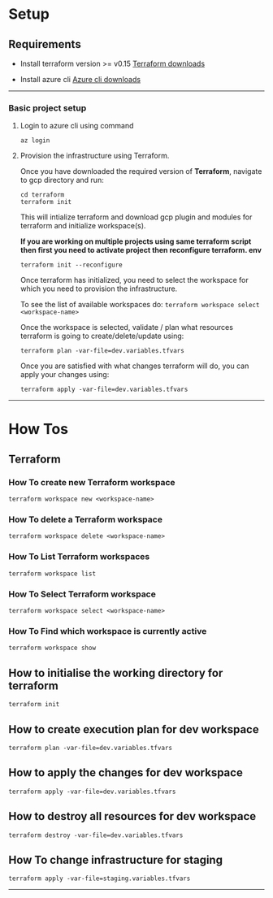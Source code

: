 
# Setup

## Requirements
  * Install terraform version  >= v0.15
     [Terraform downloads](https://www.terraform.io/downloads.html)

  * Install azure cli
     [Azure cli downloads](https://docs.microsoft.com/en-us/cli/azure/install-azure-cli-linux?pivots=apt)


---
### Basic project setup

1. Login to azure cli using command
    ```
    az login
    ```

1. Provision the infrastructure using Terraform.

    Once you have downloaded the required version of **Terraform**, navigate
    to gcp directory and run:

    ```
    cd terraform
    terraform init
    ```

    This will intialize terraform and download gcp plugin and modules for
    terraform and initialize workspace(s).

    **If you are working on multiple projects using same terraform script
      then first you need to activate project then reconfigure terraform.
      env**
    ```
    terraform init --reconfigure
    ```

    Once terraform has initialized, you need to select the workspace for which
    you need to provision the infrastructure.

    To see the list of available workspaces do:
    ```terraform workspace select <workspace-name>```

    Once the workspace is selected, validate / plan what resources terraform
    is going to create/delete/update using:
    ```
    terraform plan -var-file=dev.variables.tfvars
    ```

    Once you are satisfied with what changes terraform will do, you can apply
    your changes using:
    ```
    terraform apply -var-file=dev.variables.tfvars
    ```

---


# How Tos

## Terraform

### How To create new Terraform workspace

`terraform workspace new <workspace-name>`

### How To delete a Terraform workspace

`terraform workspace delete <workspace-name>`

### How To List Terraform workspaces

`terraform workspace list`

### How To Select Terraform workspace

`terraform workspace select <workspace-name>`

### How To Find which workspace is currently active

`terraform workspace show`

## How to initialise the working directory for terraform

`terraform init`



## How to create execution plan for dev workspace

`terraform plan -var-file=dev.variables.tfvars`

## How to apply the changes for dev workspace

`terraform apply -var-file=dev.variables.tfvars`

## How to destroy all resources for dev workspace

`terraform destroy -var-file=dev.variables.tfvars`

## How To change infrastructure for staging

`terraform apply -var-file=staging.variables.tfvars`

---

